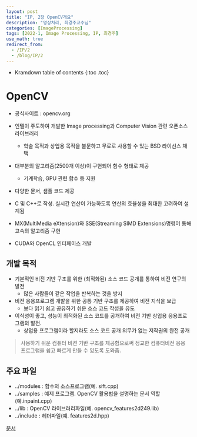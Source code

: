 ```yaml
---
layout: post
title: "IP, 2장 OpenCV개요"
description: "영상처리, 최경주교수님"
categories: [ImageProcessing]
tags: [2022-1, Image Processing, IP, 최경주]
use_math: true
redirect_from:
  - /IP/2
  - /blog/IP/2
---
```


* Kramdown table of contents
{:toc .toc} 

# OpenCV

- 공식사이트 : opencv.org 

- 인텔이 주도하여 개발한 Image processing과 Computer Vision 관련 오픈소스 라이브러리 
    - 학술 목적과 상업용 목적을 불문하고 무료로 사용할 수 있는 BSD 라이선스 채택

- 대부분의 알고리즘(2500개 이상)이 구현되어 함수 형태로 제공 
    - 기계학습, GPU 관련 함수 등 지원

- 다양한 문서, 샘플 코드 제공 

- C 및 C++로 작성. 실시간 연산이 가능하도록 연산의 효율성을 최대한 고려하여 설계됨

- MX(MultiMedia eXtension)와 SSE(Streaming SIMD Extensions)명령어 통해 고속의 알고리즘 구현

- CUDA와 OpenCL 인터페이스 개발

## 개발 목적

- 기본적인 비전 기반 구조를 위한 (최적화된) 소스 코드 공개를 통하여 비전 연구의 발전
  - 많은 사람들이 같은 작업을 반복하는 것을 방지
- 비전 응용프로그램 개발을 위한 공통 기반 구조를 제공하여 비전 지식을 보급
  - 보다 읽기 쉽고 공유하기 쉬운 소스 코드 작성을 유도
- 이식성이 좋고, 성능이 최적화된 소스 코드를 공개하여 비전 기반 상업용 응용프로그램의 발전.
  - 상업용 프로그램이라 할지라도 소스 코드 공개 의무가 없는 저작권의 완전 공개

> 사용하기 쉬운 컴퓨터 비젼 기반 구조를 제공함으로써 정교한 컴퓨터비전 응용 프로그램을 쉽고 빠르게 만들 수 있도록 도와줌.

## 주요 파일

- ../modules : 함수의 소스프로그램(예. sift.cpp)
- ../samples : 예제 프로그램. OpenCV 활용법을 설명하는 문서 역할(예.inpaint.cpp)
- ../lib : OpenCV 라이브러리파일(예. opencv_features2d249.lib)
- ../include : 헤더파일(예. features2d.hpp)

[문서](https://docs.opencv.org/4.5.5/index.html)
